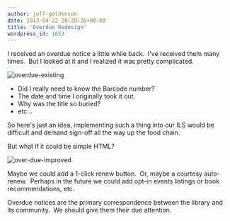 ```yaml
---
author: jeff-goldenson
date: 2013-04-22 20:20:26+00:00
title: 'Overdue Redesign'
wordpress_id: 1653
---
```


I received an overdue notice a little while back.  I've received them many times.  But I looked at it and I realized it was pretty complicated.

![overdue-existing](https://lil-blog-media.s3.amazonaws.com/2013/04/overdue-existing.jpg)

* Did I really need to know the Barcode number?
* The date and time I originally took it out.
* Why was the title so buried?
* etc...

So here's just an idea, implementing such a thing into our ILS would be difficult and demand sign-off all the way up the food chain.

But what if it could be simple HTML?

![over-due-improved](https://lil-blog-media.s3.amazonaws.com/2013/04/over-due-improved.jpg)

Maybe we could add a 1-click renew button.  Or, maybe a courtesy auto-renew.  Perhaps in the future we could add opt-in events listings or book recommendations, etc.

Overdue notices are the primary correspondence between the library and its community.  We should give them their due attention.
